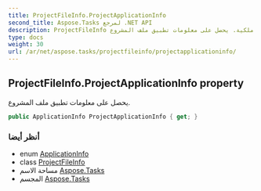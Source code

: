 ```yaml
---
title: ProjectFileInfo.ProjectApplicationInfo
second_title: Aspose.Tasks لمرجع .NET API
description: ProjectFileInfo ملكية. يحصل على معلومات تطبيق ملف المشروع.
type: docs
weight: 30
url: /ar/net/aspose.tasks/projectfileinfo/projectapplicationinfo/
---
```

## ProjectFileInfo.ProjectApplicationInfo property

يحصل على معلومات تطبيق ملف المشروع.

```csharp
public ApplicationInfo ProjectApplicationInfo { get; }
```

### أنظر أيضا

* enum [ApplicationInfo](../../applicationinfo/)
* class [ProjectFileInfo](../)
* مساحة الاسم [Aspose.Tasks](../../projectfileinfo/)
* المجسم [Aspose.Tasks](../../../)


